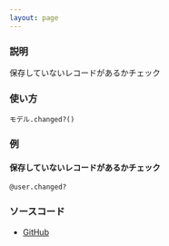 ```yaml
---
layout: page
---
```

### 説明
保存していないレコードがあるかチェック

### 使い方
    モデル.changed?()

### 例
#### 保存していないレコードがあるかチェック
    @user.changed?

### ソースコード
* [GitHub](https://github.com/rails/rails/blob/f33d52c95217212cbacc8d5e44b5a8e3cdc6f5b3/activemodel/lib/active_model/dirty.rb#L155)